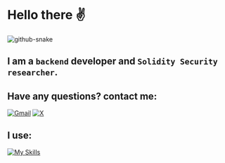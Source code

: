 # Hello there :v:

<!--
**fjsecur1ty/fjsecur1ty** is a ✨ _special_ ✨ repository because its `README.md` (this file) appears on your GitHub profile.

Here are some ideas to get you started:

- 🔭 I’m currently working on ...
- 🌱 I’m currently learning ...
- 👯 I’m looking to collaborate on ...
- 🤔 I’m looking for help with ...
- 💬 Ask me about ...
- 📫 How to reach me: ...
- 😄 Pronouns: ...
- ⚡ Fun fact: ...
-->
<picture>
  <source media="(prefers-color-scheme: dark)" srcset="https://raw.githubusercontent.com/fjsecur1ty/fjsecur1ty/output/github-contribution-grid-snake-dark.svg">
  <source media="(prefers-color-scheme: light)" srcset="https://raw.githubusercontent.com/fjsecur1ty/fjsecur1ty/output/github-contribution-grid-snake.svg">
  <img alt="github-snake" src="github-snake.svg" />
</picture>

## I am a `backend` developer and `Solidity Security researcher`.

## Have any questions? contact me: 
[![Gmail](https://img.shields.io/badge/Gmail-D14836?style=for-the-badge&logo=gmail&logoColor=white)](https://mail.google.com/mail/?view=cm&to=fjsec.dan@gmail.com&su=&body=)
[![X](https://img.shields.io/badge/X-%23000000.svg?style=for-the-badge&logo=X&logoColor=white)](https://twitter.com/FJSecurity__)
## I use:
[![My Skills](https://skillicons.dev/icons?i=python,docker,fastapi,flask,postgresql,aws,solidity,figma&theme=light)](https://skillicons.dev)
